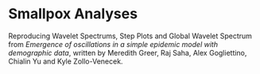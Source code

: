 # Smallpox Analyses
Reproducing Wavelet Spectrums, Step Plots and Global Wavelet Spectrum from _Emergence of oscillations in a simple epidemic model with demographic data_, written by Meredith Greer, Raj Saha, Alex Gogliettino, Chialin Yu and Kyle Zollo-Venecek. 
